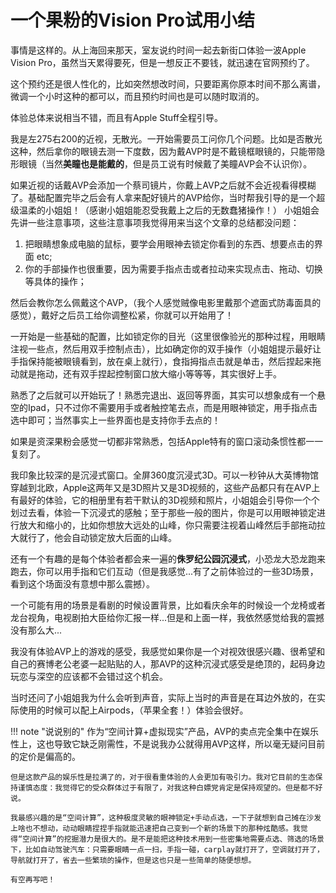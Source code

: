 # 一个果粉的Vision Pro试用小结

事情是这样的。从上海回来那天，室友说约时间一起去新街口体验一波Apple Vision Pro，虽然当天累得要死，但是一想反正不要钱，就迅速在官网预约了。 

这个预约还是很人性化的，比如突然想改时间，只要距离你原本时间不那么离谱，微调一个小时这种的都可以，而且预约时间也是可以随时取消的。

体验总体来说相当不错，而且有Apple Stuff全程引导。

我是左275右200的近视，无散光。一开始需要员工问你几个问题。比如是否散光这种，然后拿你的眼镜去测一下度数，因为戴AVP时是不戴镜框眼镜的，只能带隐形眼镜（当然**美瞳也是能戴的**，但是员工说有时候戴了美瞳AVP会不认识你）。

如果近视的话戴AVP会添加一个蔡司镜片，你戴上AVP之后就不会近视看得模糊了。基础配置完毕之后会有人拿来配好镜片的AVP给你，当时帮我引导的是一个超级温柔的小姐姐！（感谢小姐姐能忍受我戴上之后的无数蠢猪操作！） 小姐姐会先讲一些注意事项，这些注意事项我觉得用来当这个文章的总结都没问题：

1. 把眼睛想象成电脑的鼠标，要学会用眼神去锁定你看到的东西、想要点击的界面 etc;
2. 你的手部操作也很重要，因为需要手指点击或者拉动来实现点击、拖动、切换等具体的操作；

然后会教你怎么佩戴这个AVP，（我个人感觉贼像电影里戴那个遮面式防毒面具的感觉），戴好之后员工给你调整松紧，你就可以开始用了！

一开始是一些基础的配置，比如锁定你的目光（这里很像验光的那种过程，用眼睛注视一些点，然后用双手控制点击），比如确定你的双手操作（小姐姐提示最好让手指保持能被眼镜看到，放在桌上就行），食指拇指点击就是单击，然后捏起来拖动就是拖动，还有双手捏起控制窗口放大缩小等等等，其实很好上手。

熟悉了之后就可以开始玩了！熟悉完退出、返回等界面，其实可以想象成有一个悬空的Ipad，只不过你不需要用手或者触控笔去点，而是用眼神锁定，用手指点击选中即可；当然事实上一些界面也是支持你手去点的！

如果是资深果粉会感觉一切都非常熟悉，包括Apple特有的窗口滚动条惯性都一一复刻了。

我印象比较深的是沉浸式窗口。全屏360度沉浸式3D。可以一秒钟从大英博物馆穿越到北欧，Apple这两年又是3D照片又是3D视频的，这些产品都只有在AVP上有最好的体验，它的相册里有若干默认的3D视频和照片，小姐姐会引导你一个个划过去看，体验一下沉浸式的感触；至于那些一般的图片，你是可以用眼神锁定进行放大和缩小的，比如你想放大远处的山峰，你只需要注视着山峰然后手部拖动拉大就行了，他会自动锁定放大后面的山峰。

还有一个有趣的是每个体验者都会来一遍的**侏罗纪公园沉浸式**，小恐龙大恐龙跑来跑去，你可以用手指和它们互动（但是我感觉...有了之前体验过的一些3D场景，看到这个场面没有意想中那么震撼）。

一个可能有用的场景是看剧的时候设置背景，比如看庆余年的时候设一个龙椅或者龙台视角，电视剧拍大臣给你汇报一样...但是和上面一样，我依然感觉给我的震撼没有那么大...

我没有体验AVP上的游戏的感受，我感觉如果你是一个对视效很感兴趣、很希望和自己的赛博老公老婆一起贴贴的人，那AVP的这种沉浸式感受是绝顶的，起码身边玩恋与深空的应该都不会错过这个机会。

当时还问了小姐姐我为什么会听到声音，实际上当时的声音是在耳边外放的，在实际使用的时候可以配上Airpods，（苹果全套！）体验会很好。

!!! note "说说别的"
    作为“空间计算+虚拟现实”产品，AVP的卖点完全集中在娱乐性上，这也导致它缺乏刚需性，不是说我办公就得用AVP这样，所以毫无疑问目前的定价是偏高的。

    但是这款产品的娱乐性是拉满了的，对于很看重体验的人会更加有吸引力。我对它目前的生态保持谨慎态度：我觉得它的受众群体过于有限了，对我这种白嫖党肯定是保持观望的。但是都不好说。

    我最感兴趣的是“空间计算”，这种极度灵敏的眼神锁定+手动点选，一下子就想到自己摊在沙发上啥也不想动，动动眼睛捏捏手指就能迅速把自己变到一个新的场景下的那种炫酷感。我觉得“空间计算”的挖掘潜力是很大的。是不是能把这种技术用到一些密集地需要点选、筛选的场景下，比如自动驾驶汽车：只需要眼睛一点一扫，手指一碰，carplay就打开了，空调就打开了，导航就打开了，省去一些繁琐的操作，但是这也只是一些简单的随便想想。

    有空再写吧！


